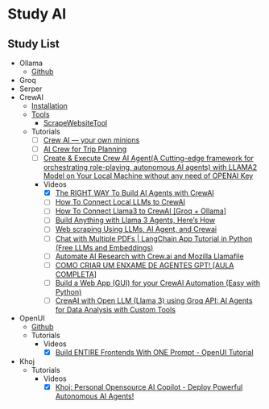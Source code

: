 # Study AI

## Study List

- Ollama
  - [Github](https://github.com/ollama/ollama)
- Groq
- Serper
- CrewAI
  - [Installation](https://docs.crewai.com/how-to/Installing-CrewAI/#installation)
  - [Tools](https://docs.crewai.com/core-concepts/Tools/#using-crewai-tools)
    - [ScrapeWebsiteTool](https://docs.crewai.com/tools/ScrapeWebsiteTool/)
  - Tutorials
    - [ ] [Crew AI — your own minions](https://medium.com/@csakash03/crew-ai-you-own-minions-9b8596ce3da3)
    - [ ] [AI Crew for Trip Planning](https://github.com/joaomdmoura/crewAI-examples/tree/main/trip_planner)
    - [ ] [Create & Execute Crew AI Agent(A Cutting-edge framework for orchestrating role-playing, autonomous AI agents) with LLAMA2 Model on Your Local Machine without any need of OPENAI Key](https://kaustavmukherjee-66179.medium.com/create-eexcute-crew-ai-agent-with-llama2-model-without-any-need-og-openai-key-def216cd5f4f)
    - Videos
      - [x] [The RIGHT WAY To Build AI Agents with CrewAI](https://www.youtube.com/watch?v=iJjSjmZnNlI)
      - [ ] [How To Connect Local LLMs to CrewAI](https://www.youtube.com/watch?v=0ai-L50VCYU)
      - [ ] [How To Connect Llama3 to CrewAI \[Groq + Ollama\]](https://www.youtube.com/watch?v=02cdCd43Ccc)
      - [ ] [Build Anything with Llama 3 Agents, Here’s How](https://www.youtube.com/watch?v=i-txsBoTJtI&t=296s)
      - [ ] [Web scraping Using LLMs, AI Agent, and Crewai](https://www.youtube.com/watch?v=CqZhoohl0Qg)
      - [ ] [Chat with Multiple PDFs | LangChain App Tutorial in Python (Free LLMs and Embeddings)](https://www.youtube.com/watch?v=dXxQ0LR-3Hg)
      - [ ] [Automate AI Research with Crew.ai and Mozilla Llamafile](https://www.youtube.com/watch?v=OUgb3hKSn9U)
      - [ ] [COMO CRIAR UM ENXAME DE AGENTES GPT! \[AULA COMPLETA\]](https://www.youtube.com/watch?v=Y3svyBYAeYg)
      - [ ] [Build a Web App (GUI) for your CrewAI Automation (Easy with Python)](https://www.youtube.com/watch?v=vhbfs38XmKk)
      - [ ] [CrewAI with Open LLM (Llama 3) using Groq API: AI Agents for Data Analysis with Custom Tools](https://www.youtube.com/watch?v=N5sos1X30Rw)
- OpenUI
  - [Github](https://github.com/wandb/openui)
  - Tutorials
    - Videos
      - [x] [Build ENTIRE Frontends With ONE Prompt - OpenUI Tutorial](https://www.youtube.com/watch?v=zzw2OSFw9xI)
- Khoj
  - Tutorials
    - Videos
      - [x] [Khoj: Personal Opensource AI Copilot - Deploy Powerful Autonomous AI Agents!](https://www.youtube.com/watch?v=Lnx2K4TOnC4&t=447s)
